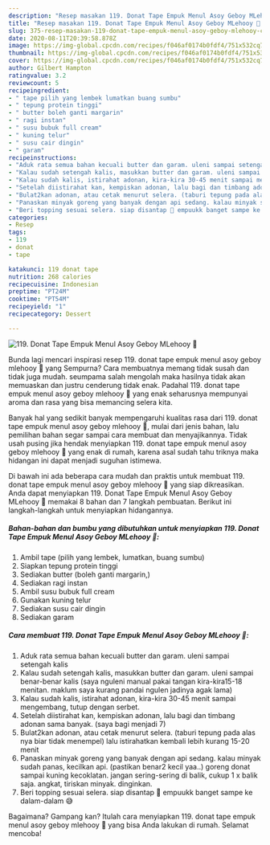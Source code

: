 ```yaml
---
description: "Resep masakan 119. Donat Tape Empuk Menul Asoy Geboy MLehooy 🤭 | Cara Buat 119. Donat Tape Empuk Menul Asoy Geboy MLehooy 🤭 Yang Enak Dan Mudah"
title: "Resep masakan 119. Donat Tape Empuk Menul Asoy Geboy MLehooy 🤭 | Cara Buat 119. Donat Tape Empuk Menul Asoy Geboy MLehooy 🤭 Yang Enak Dan Mudah"
slug: 375-resep-masakan-119-donat-tape-empuk-menul-asoy-geboy-mlehooy-cara-buat-119-donat-tape-empuk-menul-asoy-geboy-mlehooy-yang-enak-dan-mudah
date: 2020-08-11T20:39:58.878Z
image: https://img-global.cpcdn.com/recipes/f046af0174b0fdf4/751x532cq70/119-donat-tape-empuk-menul-asoy-geboy-mlehooy-🤭-foto-resep-utama.jpg
thumbnail: https://img-global.cpcdn.com/recipes/f046af0174b0fdf4/751x532cq70/119-donat-tape-empuk-menul-asoy-geboy-mlehooy-🤭-foto-resep-utama.jpg
cover: https://img-global.cpcdn.com/recipes/f046af0174b0fdf4/751x532cq70/119-donat-tape-empuk-menul-asoy-geboy-mlehooy-🤭-foto-resep-utama.jpg
author: Gilbert Hampton
ratingvalue: 3.2
reviewcount: 5
recipeingredient:
- " tape pilih yang lembek lumatkan buang sumbu"
- " tepung protein tinggi"
- " butter boleh ganti margarin"
- " ragi instan"
- " susu bubuk full cream"
- " kuning telur"
- " susu cair dingin"
- " garam"
recipeinstructions:
- "Aduk rata semua bahan kecuali butter dan garam. uleni sampai setengah kalis"
- "Kalau sudah setengah kalis, masukkan butter dan garam. uleni sampai benar-benar kalis (saya nguleni manual pakai tangan kira-kira15-18 menitan. maklum saya kurang pandai ngulen jadinya agak lama)"
- "Kalau sudah kalis, istirahat adonan, kira-kira 30-45 menit sampai mengembang, tutup dengan serbet."
- "Setelah diistirahat kan, kempiskan adonan, lalu bagi dan timbang adonan sama banyak. (saya bagi menjadi 7)"
- "Bulat2kan adonan, atau cetak menurut selera. (taburi tepung pada alas nya biar tidak menempel) lalu istirahatkan kembali lebih kurang 15-20 menit"
- "Panaskan minyak goreng yang banyak dengan api sedang. kalau minyak sudah panas, kecilkan api. (pastikan benar2 kecil yaa..) goreng donat sampai kuning kecoklatan. jangan sering-sering di balik, cukup 1 x balik saja. angkat, tiriskan minyak. dinginkan."
- "Beri topping sesuai selera. siap disantap 😬 empuukk banget sampe ke dalam-dalam 😅"
categories:
- Resep
tags:
- 119
- donat
- tape

katakunci: 119 donat tape 
nutrition: 268 calories
recipecuisine: Indonesian
preptime: "PT24M"
cooktime: "PT54M"
recipeyield: "1"
recipecategory: Dessert

---
```



![119. Donat Tape Empuk Menul Asoy Geboy MLehooy 🤭](https://img-global.cpcdn.com/recipes/f046af0174b0fdf4/751x532cq70/119-donat-tape-empuk-menul-asoy-geboy-mlehooy-🤭-foto-resep-utama.jpg)

Bunda lagi mencari inspirasi resep 119. donat tape empuk menul asoy geboy mlehooy 🤭 yang Sempurna? Cara membuatnya memang tidak susah dan tidak juga mudah. seumpama salah mengolah maka hasilnya tidak akan memuaskan dan justru cenderung tidak enak. Padahal 119. donat tape empuk menul asoy geboy mlehooy 🤭 yang enak seharusnya mempunyai aroma dan rasa yang bisa memancing selera kita.



Banyak hal yang sedikit banyak mempengaruhi kualitas rasa dari 119. donat tape empuk menul asoy geboy mlehooy 🤭, mulai dari jenis bahan, lalu pemilihan bahan segar sampai cara membuat dan menyajikannya. Tidak usah pusing jika hendak menyiapkan 119. donat tape empuk menul asoy geboy mlehooy 🤭 yang enak di rumah, karena asal sudah tahu triknya maka hidangan ini dapat menjadi suguhan istimewa.


Di bawah ini ada beberapa cara mudah dan praktis untuk membuat 119. donat tape empuk menul asoy geboy mlehooy 🤭 yang siap dikreasikan. Anda dapat menyiapkan 119. Donat Tape Empuk Menul Asoy Geboy MLehooy 🤭 memakai 8 bahan dan 7 langkah pembuatan. Berikut ini langkah-langkah untuk menyiapkan hidangannya.

<!--inarticleads1-->

##### Bahan-bahan dan bumbu yang dibutuhkan untuk menyiapkan 119. Donat Tape Empuk Menul Asoy Geboy MLehooy 🤭:

1. Ambil  tape (pilih yang lembek, lumatkan, buang sumbu)
1. Siapkan  tepung protein tinggi
1. Sediakan  butter (boleh ganti margarin,)
1. Sediakan  ragi instan
1. Ambil  susu bubuk full cream
1. Gunakan  kuning telur
1. Sediakan  susu cair dingin
1. Sediakan  garam




<!--inarticleads2-->

##### Cara membuat 119. Donat Tape Empuk Menul Asoy Geboy MLehooy 🤭:

1. Aduk rata semua bahan kecuali butter dan garam. uleni sampai setengah kalis
1. Kalau sudah setengah kalis, masukkan butter dan garam. uleni sampai benar-benar kalis (saya nguleni manual pakai tangan kira-kira15-18 menitan. maklum saya kurang pandai ngulen jadinya agak lama)
1. Kalau sudah kalis, istirahat adonan, kira-kira 30-45 menit sampai mengembang, tutup dengan serbet.
1. Setelah diistirahat kan, kempiskan adonan, lalu bagi dan timbang adonan sama banyak. (saya bagi menjadi 7)
1. Bulat2kan adonan, atau cetak menurut selera. (taburi tepung pada alas nya biar tidak menempel) lalu istirahatkan kembali lebih kurang 15-20 menit
1. Panaskan minyak goreng yang banyak dengan api sedang. kalau minyak sudah panas, kecilkan api. (pastikan benar2 kecil yaa..) goreng donat sampai kuning kecoklatan. jangan sering-sering di balik, cukup 1 x balik saja. angkat, tiriskan minyak. dinginkan.
1. Beri topping sesuai selera. siap disantap 😬 empuukk banget sampe ke dalam-dalam 😅




Bagaimana? Gampang kan? Itulah cara menyiapkan 119. donat tape empuk menul asoy geboy mlehooy 🤭 yang bisa Anda lakukan di rumah. Selamat mencoba!
